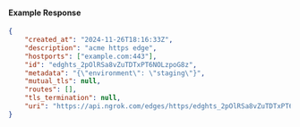 <!-- Code generated for API Clients. DO NOT EDIT. -->

#### Example Response

```json
{
	"created_at": "2024-11-26T18:16:33Z",
	"description": "acme https edge",
	"hostports": ["example.com:443"],
	"id": "edghts_2pOlRSa8vZuTDTxPT6NOLzpoG8z",
	"metadata": "{\"environment\": \"staging\"}",
	"mutual_tls": null,
	"routes": [],
	"tls_termination": null,
	"uri": "https://api.ngrok.com/edges/https/edghts_2pOlRSa8vZuTDTxPT6NOLzpoG8z"
}
```
